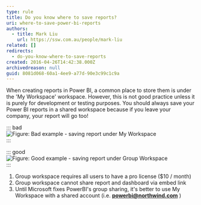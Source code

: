 ```yaml
---
type: rule
title: Do you know where to save reports?
uri: where-to-save-power-bi-reports
authors:
  - title: Mark Liu
    url: https://ssw.com.au/people/mark-liu
related: []
redirects:
  - do-you-know-where-to-save-reports
created: 2016-04-26T14:42:38.000Z
archivedreason: null
guid: 8081d068-60a1-4ee9-a77d-90e3c99c1c9a
---
```

When creating reports in Power BI, a common place to store them is under the 'My Workspace' workspace. However, this is not good practice unless it is purely for development or testing purposes. You should always save your Power BI reports in a shared workspace because if you leave your company, your report will go too!

<!--endintro-->

::: bad  
![Figure: Bad example - saving report under My Workspace](powerbi-bad.png)  
:::

::: good  
![Figure: Good example - saving report under Group Workspace](powerbi-good.png)  
:::

1. Group workspace requires all users to have a pro license ($10 / month)
2. Group workspace cannot share report and dashboard via embed link
3. Until  Microsoft fixes PowerBI's group sharing, it's better to use My Workspace with a shared account (i.e.  **powerbi@northwind.com** )
